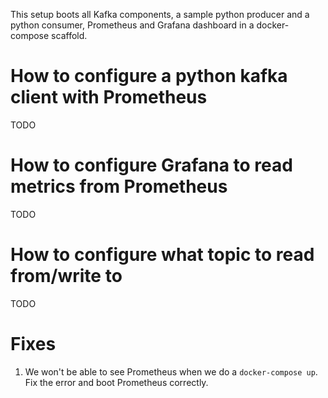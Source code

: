 This setup boots all Kafka components, a sample python producer and a python consumer, Prometheus and Grafana dashboard in a docker-compose scaffold.

# How to configure a python kafka client with Prometheus

TODO

# How to configure Grafana to read metrics from Prometheus

TODO

# How to configure what topic to read from/write to

TODO

# Fixes

1. We won't be able to see Prometheus when we do a `docker-compose up`. Fix the error and boot Prometheus correctly.